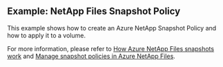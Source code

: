 ## Example: NetApp Files Snapshot Policy

This example shows how to create an Azure NetApp Snapshot Policy and how to apply it to a volume.

For more information, please refer to [How Azure NetApp Files snapshots work](https://docs.microsoft.com/en-us/azure/azure-netapp-files/snapshots-introduction) and [Manage snapshot policies in Azure NetApp Files](https://docs.microsoft.com/en-us/azure/azure-netapp-files/snapshots-manage-policy).